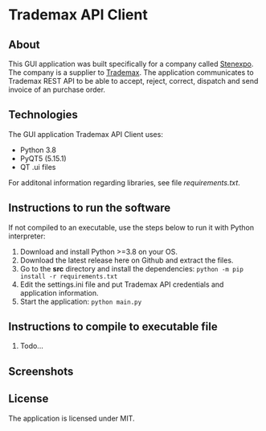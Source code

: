 # Trademax API Client

## About

This GUI application was built specifically for a company called [Stenexpo](https://stenexpo.com).
The company is a supplier to [Trademax](https://trademax.com). The application communicates to Trademax REST API to be able to
accept, reject, correct, dispatch and send invoice of an purchase order.

## Technologies

The GUI application Trademax API Client uses:

* Python 3.8
* PyQT5 (5.15.1)
* QT .ui files

For additonal information regarding libraries, see file _requirements.txt_.

## Instructions to run the software

If not compiled to an executable, use the steps below to run it with Python interpreter:

1. Download and install Python >=3.8 on your OS.
2. Download the latest release here on Github and extract the files.
3. Go to the **src** directory and install the dependencies: `python -m pip install -r requirements.txt`
4. Edit the settings.ini file and put Trademax API credentials and application information.
5. Start the application: `python main.py`

## Instructions to compile to executable file

1. Todo...

## Screenshots

## License

The application is licensed under MIT.
